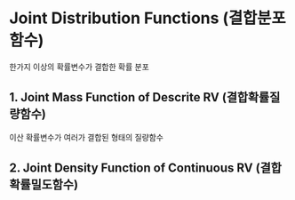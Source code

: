 # Joint Distribution Functions (결합분포함수)

한가지 이상의 확률변수가 결합한 확률 분포


## 1. Joint Mass Function of Descrite RV (결합확률질량함수)

이산 확률변수가 여러가 결합된 형태의 질량함수






## 2. Joint Density Function of Continuous RV (결합확률밀도함수)


